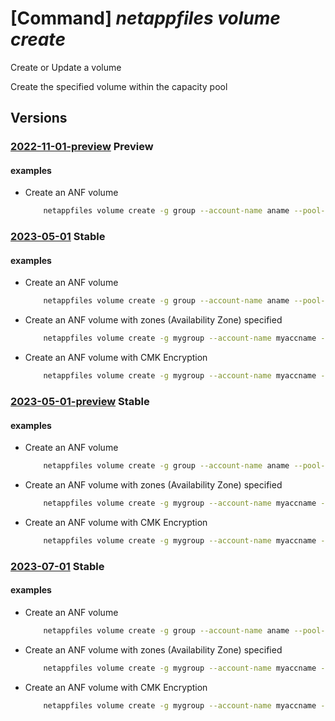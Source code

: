 # [Command] _netappfiles volume create_

Create or Update a volume

Create the specified volume within the capacity pool

## Versions

### [2022-11-01-preview](/Resources/mgmt-plane/L3N1YnNjcmlwdGlvbnMve30vcmVzb3VyY2Vncm91cHMve30vcHJvdmlkZXJzL21pY3Jvc29mdC5uZXRhcHAvbmV0YXBwYWNjb3VudHMve30vY2FwYWNpdHlwb29scy97fS92b2x1bWVzL3t9/2022-11-01-preview.xml) **Preview**

<!-- mgmt-plane /subscriptions/{}/resourcegroups/{}/providers/microsoft.netapp/netappaccounts/{}/capacitypools/{}/volumes/{} 2022-11-01-preview -->

#### examples

- Create an ANF volume
    ```bash
        netappfiles volume create -g group --account-name aname --pool-name pname --volume-name vname -l location --service-level "Premium" --usage-threshold 107374182400 --creation-token "unique-token" --protocol-types NFSv3 --vnet myvnet --subnet-id "/subscriptions/mysubsid/resourceGroups/myrg/providers/Microsoft.Network/virtualNetworks/myvnet/subnets/default" --rules '[{"allowed_clients":"0.0.0.0/0","rule_index":"1","unix_read_only":"true","unix_read_write":"false","cifs":"false","nfsv3":"true","nfsv41":"false"}]'
    ```

### [2023-05-01](/Resources/mgmt-plane/L3N1YnNjcmlwdGlvbnMve30vcmVzb3VyY2Vncm91cHMve30vcHJvdmlkZXJzL21pY3Jvc29mdC5uZXRhcHAvbmV0YXBwYWNjb3VudHMve30vY2FwYWNpdHlwb29scy97fS92b2x1bWVzL3t9/2023-05-01.xml) **Stable**

<!-- mgmt-plane /subscriptions/{}/resourcegroups/{}/providers/microsoft.netapp/netappaccounts/{}/capacitypools/{}/volumes/{} 2023-05-01 -->

#### examples

- Create an ANF volume
    ```bash
        netappfiles volume create -g group --account-name aname --pool-name pname --volume-name vname -l location --service-level "Premium" --usage-threshold 107374182400 --creation-token "unique-token" --protocol-types NFSv3 --vnet myvnet --subnet-id "/subscriptions/mysubsid/resourceGroups/myrg/providers/Microsoft.Network/virtualNetworks/myvnet/subnets/default" --rules '[{"allowed_clients":"0.0.0.0/0","rule_index":"1","unix_read_only":"true","unix_read_write":"false","cifs":"false","nfsv3":"true","nfsv41":"false"}]'
    ```

- Create an ANF volume with zones (Availability Zone) specified
    ```bash
        netappfiles volume create -g mygroup --account-name myaccname --pool-name mypoolname --name myvolname -l westus2 --service-level premium --usage-threshold 100 --file-path "unique-file-path" --vnet myvnet --subnet mysubnet --protocol-types NFSv3 --zones zone1
    ```

- Create an ANF volume with CMK Encryption
    ```bash
        netappfiles volume create -g mygroup --account-name myaccname --pool-name mypoolname --name myvolname -l westus2 --service-level premium --usage-threshold 100 --file-path "unique-file-path" --vnet myvnet --subnet mysubnet --protocol-types NFSv3 --network-features Standard --protocol-types NFSv4.1 --rule-index 1 --allowed-clients '10.7.0.0/24' --kerberos-enabled false --encryption-key-source  Microsoft.KeyVault --kv-private-endpoint-id myPrivateEndpointId
    ```

### [2023-05-01-preview](/Resources/mgmt-plane/L3N1YnNjcmlwdGlvbnMve30vcmVzb3VyY2Vncm91cHMve30vcHJvdmlkZXJzL21pY3Jvc29mdC5uZXRhcHAvbmV0YXBwYWNjb3VudHMve30vY2FwYWNpdHlwb29scy97fS92b2x1bWVzL3t9/2023-05-01-preview.xml) **Stable**

<!-- mgmt-plane /subscriptions/{}/resourcegroups/{}/providers/microsoft.netapp/netappaccounts/{}/capacitypools/{}/volumes/{} 2023-05-01-preview -->

#### examples

- Create an ANF volume
    ```bash
        netappfiles volume create -g group --account-name aname --pool-name pname --volume-name vname -l location --service-level "Premium" --usage-threshold 107374182400 --creation-token "unique-token" --protocol-types NFSv3 --vnet myvnet --subnet-id "/subscriptions/mysubsid/resourceGroups/myrg/providers/Microsoft.Network/virtualNetworks/myvnet/subnets/default" --rules '[{"allowed_clients":"0.0.0.0/0","rule_index":"1","unix_read_only":"true","unix_read_write":"false","cifs":"false","nfsv3":"true","nfsv41":"false"}]'
    ```

- Create an ANF volume with zones (Availability Zone) specified
    ```bash
        netappfiles volume create -g mygroup --account-name myaccname --pool-name mypoolname --name myvolname -l westus2 --service-level premium --usage-threshold 100 --file-path "unique-file-path" --vnet myvnet --subnet mysubnet --protocol-types NFSv3 --zones zone1
    ```

- Create an ANF volume with CMK Encryption
    ```bash
        netappfiles volume create -g mygroup --account-name myaccname --pool-name mypoolname --name myvolname -l westus2 --service-level premium --usage-threshold 100 --file-path "unique-file-path" --vnet myvnet --subnet mysubnet --protocol-types NFSv3 --network-features Standard --protocol-types NFSv4.1 --rule-index 1 --allowed-clients '10.7.0.0/24' --kerberos-enabled false --encryption-key-source  Microsoft.KeyVault --kv-private-endpoint-id myPrivateEndpointId
    ```

### [2023-07-01](/Resources/mgmt-plane/L3N1YnNjcmlwdGlvbnMve30vcmVzb3VyY2Vncm91cHMve30vcHJvdmlkZXJzL21pY3Jvc29mdC5uZXRhcHAvbmV0YXBwYWNjb3VudHMve30vY2FwYWNpdHlwb29scy97fS92b2x1bWVzL3t9/2023-07-01.xml) **Stable**

<!-- mgmt-plane /subscriptions/{}/resourcegroups/{}/providers/microsoft.netapp/netappaccounts/{}/capacitypools/{}/volumes/{} 2023-07-01 -->

#### examples

- Create an ANF volume
    ```bash
        netappfiles volume create -g group --account-name aname --pool-name pname --volume-name vname -l location --service-level "Premium" --usage-threshold 107374182400 --creation-token "unique-token" --protocol-types NFSv3 --vnet myvnet --subnet-id "/subscriptions/mysubsid/resourceGroups/myrg/providers/Microsoft.Network/virtualNetworks/myvnet/subnets/default" --rules '[{"allowed_clients":"0.0.0.0/0","rule_index":"1","unix_read_only":"true","unix_read_write":"false","cifs":"false","nfsv3":"true","nfsv41":"false"}]'
    ```

- Create an ANF volume with zones (Availability Zone) specified
    ```bash
        netappfiles volume create -g mygroup --account-name myaccname --pool-name mypoolname --name myvolname -l westus2 --service-level premium --usage-threshold 100 --file-path "unique-file-path" --vnet myvnet --subnet mysubnet --protocol-types NFSv3 --zones zone1
    ```

- Create an ANF volume with CMK Encryption
    ```bash
        netappfiles volume create -g mygroup --account-name myaccname --pool-name mypoolname --name myvolname -l westus2 --service-level premium --usage-threshold 100 --file-path "unique-file-path" --vnet myvnet --subnet mysubnet --protocol-types NFSv3 --network-features Standard --protocol-types NFSv4.1 --rule-index 1 --allowed-clients '10.7.0.0/24' --kerberos-enabled false --encryption-key-source  Microsoft.KeyVault --kv-private-endpoint-id myPrivateEndpointId
    ```
